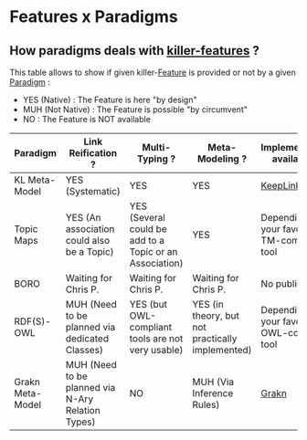 Features x Paradigms
==

How paradigms deals with <a href="https://github.com/iPlumb3r/KeQuarks/blob/master/Features/Killer-Features_FR.md">killer-features</a> ?
-

This table allows to show if given killer-<a href="https://github.com/iPlumb3r/KeQuarks/tree/master/Features">Feature</a> is provided or not by a given <a href="https://github.com/iPlumb3r/KeQuarks/tree/master/Paradigms">Paradigm</a> :
* YES (Native) : The Feature is here "by design"
* MUH (Not Native) : The Feature is possible "by circumvent"
* NO : The Feature is NOT available

<table>
    <thead>
        <tr>
            <th>Paradigm</th>
            <th>Link Reification ?</th>
            <th>Multi-Typing ?</th>           
            <th>Meta-Modeling ?</th>
            <th>Implementation available ?</th>
        </tr>
    </thead>
    <tbody>
        <tr>
            <td>KL Meta-Model</td>
            <td>YES (Systematic)</td>
            <td>YES</td>
            <td>YES</td>
            <td><a href="http://keeplink.com/">KeepLink</a></td>
        </tr>
        <tr>
            <td>Topic Maps</td>
            <td>YES (An association could also be a Topic)</td>
            <td>YES (Several <instanceOf> could be add to a Topic or an Association)</td>
            <td>YES</td>
            <td>Depending of your favorite TM-compliant tool</td>
        </tr>
        <tr>
            <td>BORO</td>
            <td>Waiting for Chris P.</td>
            <td>Waiting for Chris P.</td>
            <td>Waiting for Chris P.</td>
            <td>No publicy</td>
        </tr>
        <tr>
            <td>RDF(S)-OWL</td>
            <td>MUH (Need to be planned via dedicated Classes)</td>
            <td>YES (but OWL-compliant tools are not very usable)</td>
            <td>YES (in theory, but not practically implemented)</td>
            <td>Depending of your favorite OWL-compliant tool</td>
        </tr>
        <tr>
            <td>Grakn Meta-Model</td>
            <td>MUH (Need to be planned via N-Ary Relation Types)</td>
            <td>NO</td>
            <td>MUH (Via Inference Rules)</td>
            <td><a href="https://grakn.ai/grakn-core">Grakn</a></td>
        </tr>
     </tbody>
</table>
